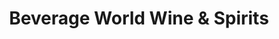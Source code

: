 ---
title: "Beverage World Wine & Spirits"
url: /louisville/beverage-world-wine-and-spirits/
shop: alcohol
---